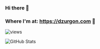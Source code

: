 ### Hi there 👋
### Where I'm at: https://dzurgon.com 👾
![views](https://komarev.com/ghpvc/?username=dzurgon)

![GitHub Stats](https://github-readme-stats.vercel.app/api?username=dzurgon&theme=radical)
<!--
**dzurgon/dzurgon** is a ✨ _special_ ✨ repository because its `README.md` (this file) appears on your GitHub profile.

Here are some ideas to get you started:

- 🔭 I’m currently working on ...
- 🌱 I’m currently learning ...
- 👯 I’m looking to collaborate on ...
- 🤔 I’m looking for help with ...
- 💬 Ask me about ...
- 📫 How to reach me: ...
- 😄 Pronouns: ...
- ⚡ Fun fact: ...
-->
